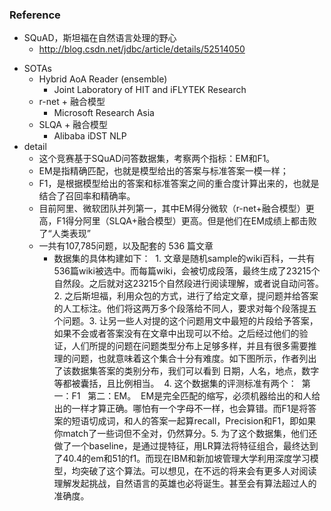 ### Reference

+ SQuAD，斯坦福在自然语言处理的野心
	+ http://blog.csdn.net/jdbc/article/details/52514050

- SOTAs
  - Hybrid AoA Reader (ensemble)
  	- Joint Laboratory of HIT and iFLYTEK Research
  - r-net + 融合模型
  	- Microsoft Research Asia
  - SLQA + 融合模型
  	- Alibaba iDST NLP
- detail
  - 这个竞赛基于SQuAD问答数据集，考察两个指标：EM和F1。
  - EM是指精确匹配，也就是模型给出的答案与标准答案一模一样；
  - F1，是根据模型给出的答案和标准答案之间的重合度计算出来的，也就是结合了召回率和精确率。
  - 目前阿里、微软团队并列第一，其中EM得分微软（r-net+融合模型）更高，F1得分阿里（SLQA+融合模型）更高。但是他们在EM成绩上都击败了“人类表现”
  - 一共有107,785问题，以及配套的 536 篇文章
  	- 数据集的具体构建如下：
  		​    1. 文章是随机sample的wiki百科，一共有536篇wiki被选中。而每篇wiki，会被切成段落，最终生成了23215个自然段。之后就对这23215个自然段进行阅读理解，或者说自动问答。
  		​    2. 之后斯坦福，利用众包的方式，进行了给定文章，提问题并给答案的人工标注。他们将这两万多个段落给不同人，要求对每个段落提五个问题。
  		​    3. 让另一些人对提的这个问题用文中最短的片段给予答案，如果不会或者答案没有在文章中出现可以不给。之后经过他们的验证，人们所提的问题在问题类型分布上足够多样，并且有很多需要推理的问题，也就意味着这个集合十分有难度。如下图所示，作者列出了该数据集答案的类别分布，我们可以看到 日期，人名，地点，数字等都被囊括，且比例相当。
  		​    4. 这个数据集的评测标准有两个：
  		​        第一：F1
  		​    ​    第二：EM。
  		​        ​        EM是完全匹配的缩写，必须机器给出的和人给出的一样才算正确。哪怕有一个字母不一样，也会算错。而F1是将答案的短语切成词，和人的答案一起算recall，Precision和F1，即如果你match了一些词但不全对，仍然算分。
  		​    5. 为了这个数据集，他们还做了一个baseline，是通过提特征，用LR算法将特征组合，最终达到了40.4的em和51的f1。而现在IBM和新加坡管理大学利用深度学习模型，均突破了这个算法。可以想见，在不远的将来会有更多人对阅读理解发起挑战，自然语言的英雄也必将诞生。甚至会有算法超过人的准确度。